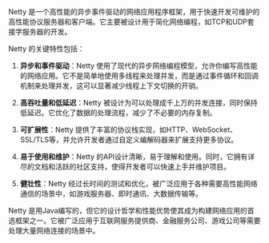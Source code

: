 Netty 是一个高性能的异步事件驱动的网络应用程序框架，用于快速开发可维护的高性能协议服务器和客户端。它主要被设计用于简化网络编程，如TCP和UDP套接字服务器的开发。

Netty 的关键特性包括：

1. **异步和事件驱动**：Netty 使用了现代的异步网络编程模型，允许你编写高性能的网络应用。它不是简单地使用多线程来处理并发，而是通过事件循环和回调机制来处理并发，这可以显著减少线程上下文切换的开销。

2. **高吞吐量和低延迟**：Netty 被设计为可以处理成千上万的并发连接，同时保持低延迟。它优化了数据的处理流程，减少了不必要的内存复制。

3. **可扩展性**：Netty 提供了丰富的协议栈实现，如HTTP、WebSocket、SSL/TLS等，并允许开发者通过自定义编解码器来扩展支持更多协议。

4. **易于使用和维护**：Netty 的API设计清晰，易于理解和使用。同时，它拥有详尽的文档和活跃的社区支持，使得开发者可以快速上手并维护项目。

5. **健壮性**：Netty 经过长时间的测试和优化，被广泛应用于各种需要高性能网络通信的场景中，如游戏服务器、即时通讯、大数据传输等。

Netty 是用Java编写的，但它的设计哲学和性能优势使其成为构建网络应用的首选框架之一。它被广泛应用于互联网服务提供商、金融服务公司、游戏公司等需要处理大量网络连接的场景中。

